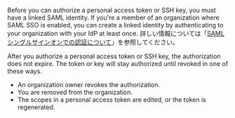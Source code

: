 Before you can authorize a personal access token or SSH key, you must have a linked SAML identity. If you're a member of an organization where SAML SSO is enabled, you can create a linked identity by authenticating to your organization with your IdP at least once. 詳しい情報については「[SAML シングルサインオンでの認証について](/authentication/authenticating-with-saml-single-sign-on/about-authentication-with-saml-single-sign-on)」を参照してください。

After you authorize a personal access token or SSH key, the authorization does not expire. The token or key will stay authorized until revoked in one of these ways.
- An organization owner revokes the authorization.
- You are removed from the organization.
- The scopes in a personal access token are edited, or the token is regenerated.
